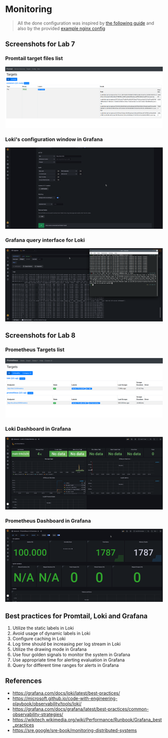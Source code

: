 # Monitoring

> All the done configuration was inspired by [the following guide](https://susi.dev/prometheus-grafana-loki-with-docker-compose)
> and also by the provided [example nginx config](https://github.com/black-rosary/loki-nginx)

## Screenshots for Lab 7

### Promtail target files list

![](images/1.png)

### Loki's configuration window in Grafana

![](images/2.png)

### Grafana query interface for Loki

![](images/3.png)

## Screenshots for Lab 8

### Prometheus Targets list

![](images/4.png)

### Loki Dashboard in Grafana

![](images/5.png)

### Prometheus Dashboard in Grafana

![](images/6.png)


## Best practices for Promtail, Loki and Grafana

1. Utilize the static labels in Loki
2. Avoid usage of dynamic labels in Loki
3. Configure caching in Loki
4. Log time should be increasing per log stream in Loki
5. Utilize the drawing mode in Grafana
6. Use four golden signals to monitor the system in Grafana
7. Use appropriate time for alerting evaluation in Grafana
8. Query for different time ranges for alerts in Grafana

## References

* <https://grafana.com/docs/loki/latest/best-practices/>
* <https://microsoft.github.io/code-with-engineering-playbook/observability/tools/loki/>
* <https://grafana.com/docs/grafana/latest/best-practices/common-observability-strategies/>
* <https://wikitech.wikimedia.org/wiki/Performance/Runbook/Grafana_best_practices>
* <https://sre.google/sre-book/monitoring-distributed-systems>

